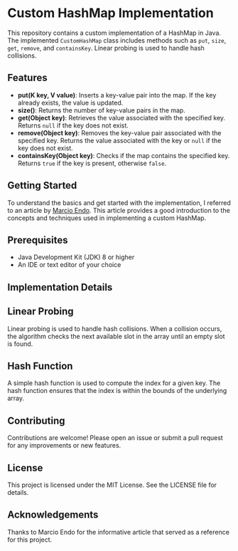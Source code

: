 # Custom HashMap Implementation

This repository contains a custom implementation of a HashMap in Java. The implemented `CustomHashMap` class includes methods such as `put`, `size`, `get`, `remove`, and `containsKey`. Linear probing is used to handle hash collisions.

## Features

- **put(K key, V value)**: Inserts a key-value pair into the map. If the key already exists, the value is updated.
- **size()**: Returns the number of key-value pairs in the map.
- **get(Object key)**: Retrieves the value associated with the specified key. Returns `null` if the key does not exist.
- **remove(Object key)**: Removes the key-value pair associated with the specified key. Returns the value associated with the key or `null` if the key does not exist.
- **containsKey(Object key)**: Checks if the map contains the specified key. Returns `true` if the key is present, otherwise `false`.

## Getting Started

To understand the basics and get started with the implementation, I referred to an article by [Marcio Endo](https://x.com/marcioendo). This article provides a good introduction to the concepts and techniques used in implementing a custom HashMap.

## Prerequisites

- Java Development Kit (JDK) 8 or higher
- An IDE or text editor of your choice


## Implementation Details
## Linear Probing
Linear probing is used to handle hash collisions. When a collision occurs, the algorithm checks the next available slot in the array until an empty slot is found.

## Hash Function
A simple hash function is used to compute the index for a given key. The hash function ensures that the index is within the bounds of the underlying array.

## Contributing
Contributions are welcome! Please open an issue or submit a pull request for any improvements or new features.

## License
This project is licensed under the MIT License. See the LICENSE file for details.

## Acknowledgements
Thanks to Marcio Endo for the informative article that served as a reference for this project.

